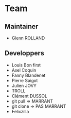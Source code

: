 # Team 

## Maintainer 

- Glenn ROLLAND

## Developpers

- Louis Bon first
- Axel Coquin
- Fanny Blandenet
- Pierre Saigot
- Julien JOVY 
- TROLL
- Clément DUSSOL
- git pull => MARRANT
- git clone => PAS MARRANT
- Felixzilla
